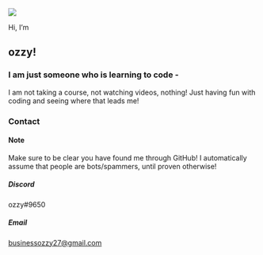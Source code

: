 <img src="raw.githubusercontent.com/ozzyDev27/ozzyDev27/master/ozzyLogo.png" />

Hi, I’m 
## ozzy!
### I am just someone who is learning to code -
I am not taking a course, not watching videos, nothing! Just having fun with coding and seeing where that leads me!
### Contact
#### Note
Make sure to be clear you have found me through GitHub! I automatically assume that people are bots/spammers, until proven otherwise!
##### Discord
ozzy#9650
##### Email
businessozzy27@gmail.com
